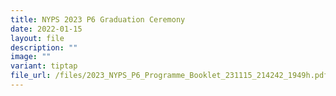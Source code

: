 ```yaml
---
title: NYPS 2023 P6 Graduation Ceremony
date: 2022-01-15
layout: file
description: ""
image: ""
variant: tiptap
file_url: /files/2023_NYPS_P6_Programme_Booklet_231115_214242_1949h.pdf
---
```

